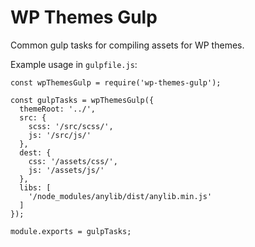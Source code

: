 WP Themes Gulp
===============

Common gulp tasks for compiling assets for WP themes.

Example usage in `gulpfile.js`:

```
const wpThemesGulp = require('wp-themes-gulp');

const gulpTasks = wpThemesGulp({
  themeRoot: '../',
  src: {
    scss: '/src/scss/',
    js: '/src/js/'
  },
  dest: {
    css: '/assets/css/',
    js: '/assets/js/'
  },
  libs: [
    '/node_modules/anylib/dist/anylib.min.js'
  ]
});

module.exports = gulpTasks;
```